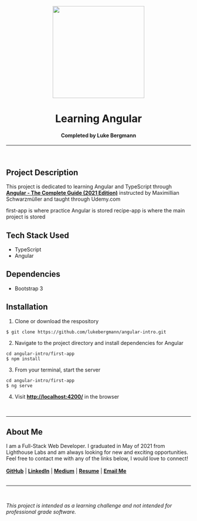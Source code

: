 <!-- TITLE -->
<div align="center">
<span><img src="https://angular.io/assets/images/logos/angularjs/AngularJS-Shield.svg" height=250 ></span>
<h1>Learning Angular</h1>
<h4>Completed by Luke Bergmann</h4>
<hr>
</div>
<br>

<!-- Project Description -->
## Project Description
This project is dedicated to learning Angular and TypeScript through [**Angular - The Complete Guide (2021 Edition)**](https://www.udemy.com/course/the-complete-guide-to-angular-2/) instructed by Maximillian Schwarzmüller and taught through Udemy.com

first-app is where practice Angular is stored
recipe-app is where the main project is stored


<!-- Tech Stack-->
## Tech Stack Used
- TypeScript
- Angular
## Dependencies
- Bootstrap 3 

<!-- Installation -->
## Installation

1. Clone or download the respository

```
$ git clone https://github.com/lukebergmann/angular-intro.git
```

2. Navigate to the project directory and install dependencies for Angular

```
cd angular-intro/first-app
$ npm install
```

3. From your terminal, start the server
```
cd angular-intro/first-app
$ ng serve
```

4.  Visit [**http://localhost:4200/**](http://localhost:4200/) in the browser

<div>
<br>
<hr>
</div>

<!-- About Me -->
## About Me
I am a Full-Stack Web Developer. I graduated in May of 2021 from Lighthouse Labs and am always looking for new and exciting opportunities. 
 Feel free to contact me with any of the links below, I would love to connect!  
<br>
[**GitHub**](https://github.com/lukebergmann) |
[**LinkedIn**](https://www.linkedin.com/in/lukebergmann/) |
[**Medium**](https://lukebergmann.medium.com/) |
[**Resume**](https://resume.creddle.io/resume/cjafkgbdg6l) |
[**Email Me**](mailto:lukebergmann0@gmail.com?subject=%20Let's%20Connect!)
<br>
<br>
<hr>
<br>

*This project is intended as a learning challenge and not intended for professional grade software.*



